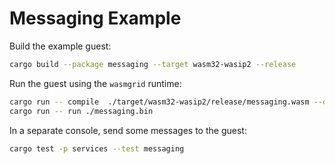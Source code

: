 # Messaging Example

Build the example guest:

```bash
cargo build --package messaging --target wasm32-wasip2 --release
```

Run the guest using the `wasmgrid` runtime:

```bash
cargo run -- compile  ./target/wasm32-wasip2/release/messaging.wasm --output ./messaging.bin
cargo run -- run ./messaging.bin
```

In a separate console, send some messages to the guest:

```bash
cargo test -p services --test messaging
```
